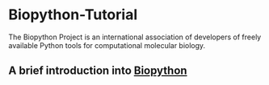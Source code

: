 # Biopython-Tutorial
The Biopython Project is an international association of developers of freely available Python tools for computational molecular biology.

## A brief introduction into [Biopython](https://biopython.org/)

